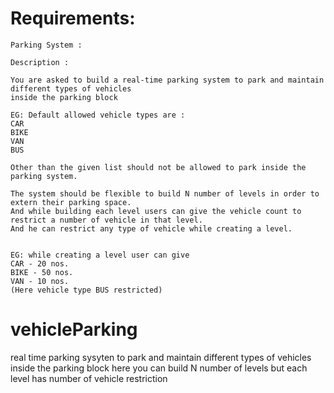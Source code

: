 # Requirements:
    Parking System :

    Description :

    You are asked to build a real-time parking system to park and maintain different types of vehicles
    inside the parking block

    EG: Default allowed vehicle types are :
    CAR
    BIKE
    VAN
    BUS

    Other than the given list should not be allowed to park inside the parking system.

    The system should be flexible to build N number of levels in order to extern their parking space.
    And while building each level users can give the vehicle count to restrict a number of vehicle in that level.
    And he can restrict any type of vehicle while creating a level.


    EG: while creating a level user can give
    CAR - 20 nos.
    BIKE - 50 nos.
    VAN - 10 nos.
    (Here vehicle type BUS restricted)



# vehicleParking
real time parking sysyten to park and maintain different types of vehicles inside the parking block
here you can build N number of levels
but each level has number of vehicle restriction
